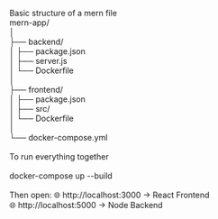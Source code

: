 Basic structure of a mern file<br>
mern-app/<br>
│<br>
├── backend/<br>
│   ├── package.json<br>
│   ├── server.js<br>
│   └── Dockerfile<br>
│<br>
├── frontend/<br>
│   ├── package.json<br>
│   ├── src/<br>
│   └── Dockerfile<br>
│<br>
└── docker-compose.yml<br>
<br>
To run everything together<br>
<br>docker-compose up --build<br>
<br>Then open:
    🌐 http://localhost:3000 → React Frontend
<br>🌐 http://localhost:5000 → Node Backend
